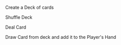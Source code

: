 Create a Deck of cards

Shuffle Deck

Deal Card

Draw Card from deck and add it to the Player's Hand

